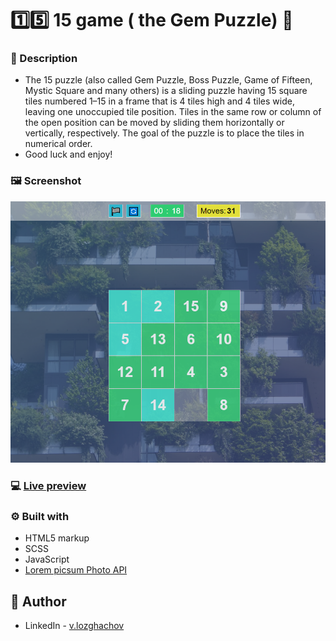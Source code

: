 # 1️⃣5️⃣ 15 game ( the Gem Puzzle) 🧩

### 📖 Description

- The 15 puzzle (also called Gem Puzzle, Boss Puzzle, Game of Fifteen, Mystic Square and many others) is a sliding
  puzzle having 15 square tiles numbered 1–15 in a frame that is 4 tiles high and 4 tiles wide, leaving one unoccupied
  tile position. Tiles in the same row or column of the open position can be moved by sliding them horizontally or
  vertically, respectively. The goal of the puzzle is to place the tiles in numerical order.
- Good luck and enjoy!

### 🖼 Screenshot

![](./Screenshot.png)

### 💻 [Live preview](https://thegempuzzle.netlify.app/)

### ⚙ Built with

- HTML5 markup
- SCSS
- JavaScript
- [Lorem picsum Photo API](https://picsum.photos/)

## 👤 Author

- LinkedIn - [v.lozghachov](https://www.linkedin.com/in/valerii-lozghachov/)

